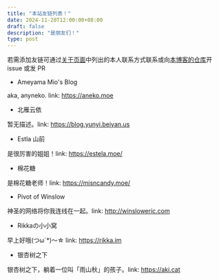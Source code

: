 ```yaml
---
title: "本站友链列表！"
date: 2024-11-20T12:00:00+08:00
draft: false
description: "是朋友们！"
type: post
---
```


若需添加友链可通过[关于页面](/aboutme/)中列出的本人联系方式联系或向[本博客的仓库](https://github.com/hatateaya/hatateaya.github.io/)开 issue 或发 PR

- Ameyama Mio's Blog

aka, anyneko. link: <https://aneko.moe>

- 北雁云依

暂无描述。link: <https://blog.yunyi.beiyan.us>

- Estla 山前

是很厉害的姐姐！link: <https://estela.moe/>

- 棉花糖

是棉花糖老师！link: <https://misncandy.moe/>

- Pivot of Winslow

神圣的网络将你我连线在一起。link: <http://winsloweric.com>

- Rikkaの小小窝

早上好哦(つω`*)～☆ link: <https://rikka.im>

- 银杏树之下

银杏树之下，躺着一位叫「雨山秋」的孩子。link: <https://aki.cat>
